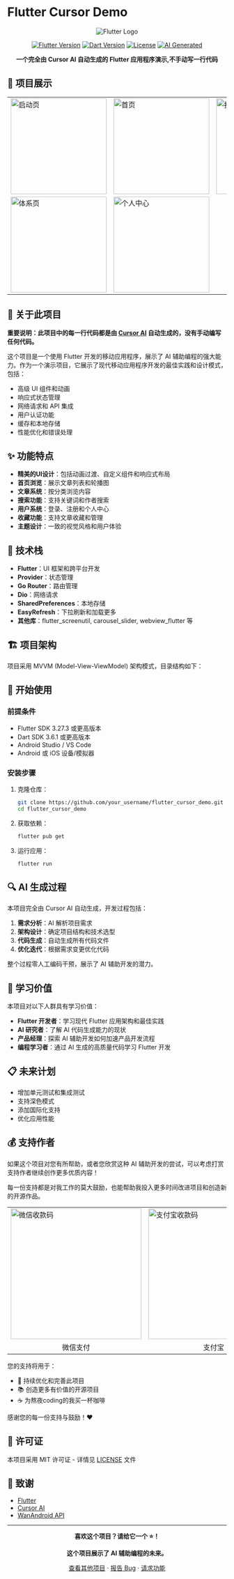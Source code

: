 # Flutter Cursor Demo

<div align="center">

![Flutter Logo](https://storage.googleapis.com/cms-storage-bucket/c823e53b3a1a7b0d36a9.png)

[![Flutter Version](https://img.shields.io/badge/Flutter-3.27.3-blue.svg)](https://flutter.dev/)
[![Dart Version](https://img.shields.io/badge/Dart-3.6.1-blue.svg)](https://dart.dev/)
[![License](https://img.shields.io/badge/License-MIT-green.svg)](LICENSE)
[![AI Generated](https://img.shields.io/badge/AI%20Generated-100%25-orange.svg)](https://cursor.sh/)

**一个完全由 Cursor AI 自动生成的 Flutter 应用程序演示,不手动写一行代码**

</div>

## 📱 项目展示

<div align="center">
<table>
  <tr>
    <td><img src="assets/images/WechatIMG754.png" alt="启动页" width="220"/></td>
    <td><img src="assets/images/WechatIMG755.png" alt="首页" width="220"/></td>
    <td><img src="assets/images/WechatIMG756.png" alt="搜索页" width="220"/></td>
  </tr>
  <tr>
    <td><img src="assets/images/WechatIMG757.png" alt="体系页" width="220"/></td>
    <td><img src="assets/images/WechatIMG758.png" alt="个人中心" width="220"/></td>
  </tr>
</table>
</div>

## 🤖 关于此项目

**重要说明：此项目中的每一行代码都是由 [Cursor AI](https://cursor.sh/) 自动生成的，没有手动编写任何代码。**

这个项目是一个使用 Flutter 开发的移动应用程序，展示了 AI 辅助编程的强大能力。作为一个演示项目，它展示了现代移动应用程序开发的最佳实践和设计模式，包括：

- 高级 UI 组件和动画
- 响应式状态管理
- 网络请求和 API 集成
- 用户认证功能
- 缓存和本地存储
- 性能优化和错误处理

## ✨ 功能特点

- **精美的UI设计**：包括动画过渡、自定义组件和响应式布局
- **首页浏览**：展示文章列表和轮播图
- **文章系统**：按分类浏览内容
- **搜索功能**：支持关键词和作者搜索
- **用户系统**：登录、注册和个人中心
- **收藏功能**：支持文章收藏和管理
- **主题设计**：一致的视觉风格和用户体验

## 🧪 技术栈

- **Flutter**：UI 框架和跨平台开发
- **Provider**：状态管理
- **Go Router**：路由管理
- **Dio**：网络请求
- **SharedPreferences**：本地存储
- **EasyRefresh**：下拉刷新和加载更多
- **其他库**：flutter_screenutil, carousel_slider, webview_flutter 等

## 🏗️ 项目架构

项目采用 MVVM (Model-View-ViewModel) 架构模式，目录结构如下：

## 🚀 开始使用

### 前提条件

- Flutter SDK 3.27.3 或更高版本
- Dart SDK 3.6.1 或更高版本
- Android Studio / VS Code
- Android 或 iOS 设备/模拟器

### 安装步骤

1. 克隆仓库：
   ```bash
   git clone https://github.com/your_username/flutter_cursor_demo.git
   cd flutter_cursor_demo
   ```

2. 获取依赖：
   ```bash
   flutter pub get
   ```

3. 运行应用：
   ```bash
   flutter run
   ```

## 🔍 AI 生成过程

本项目完全由 Cursor AI 自动生成，开发过程包括：

1. **需求分析**：AI 解析项目需求
2. **架构设计**：确定项目结构和技术选型
3. **代码生成**：自动生成所有代码文件
4. **优化迭代**：根据需求变更优化代码

整个过程零人工编码干预，展示了 AI 辅助开发的潜力。

## 🌟 学习价值

本项目对以下人群具有学习价值：

- **Flutter 开发者**：学习现代 Flutter 应用架构和最佳实践
- **AI 研究者**：了解 AI 代码生成能力的现状
- **产品经理**：探索 AI 辅助开发如何加速产品开发流程
- **编程学习者**：通过 AI 生成的高质量代码学习 Flutter 开发

## 📋 未来计划

- 增加单元测试和集成测试
- 支持深色模式
- 添加国际化支持
- 优化应用性能

## 💰 支持作者

如果这个项目对您有所帮助，或者您欣赏这种 AI 辅助开发的尝试，可以考虑打赏支持作者继续创作更多优质内容！

每一份支持都是对我工作的莫大鼓励，也能帮助我投入更多时间改进项目和创造新的开源作品。

<div align="center">
<table>
  <tr>
    <td><img src="assets/images/WechatIMG759.jpeg" alt="微信收款码" width="300"/></td>
    <td><img src="assets/images/WechatIMG760.jpeg" alt="支付宝收款码" width="300"/></td>
  </tr>
  <tr>
    <td align="center">微信支付</td>
    <td align="center">支付宝</td>
  </tr>
</table>
</div>

您的支持将用于：
- 🚀 持续优化和完善此项目
- 📚 创造更多有价值的开源项目
- ☕ 为熬夜coding的我买一杯咖啡

感谢您的每一份支持与鼓励！❤️

## 📝 许可证

本项目采用 MIT 许可证 - 详情见 [LICENSE](LICENSE) 文件

## 🤝 致谢

- [Flutter](https://flutter.dev/)
- [Cursor AI](https://cursor.sh/)
- [WanAndroid API](https://www.wanandroid.com/blog/show/2)

---

<div align="center">

**喜欢这个项目？请给它一个 ⭐️！**

**这个项目展示了 AI 辅助编程的未来。**

[查看其他项目](https://github.com/your_username) · [报告 Bug](https://github.com/your_username/flutter_cursor_demo/issues) · [请求功能](https://github.com/your_username/flutter_cursor_demo/issues)

</div>
